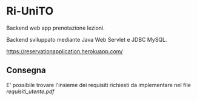 # Ri-UniTO

Backend web app prenotazione lezioni.

Backend sviluppato mediante Java Web Servlet e JDBC MySQL.

https://reservationapplication.herokuapp.com/

## Consegna
E' possibile trovare l'insieme dei requisiti richiesti da implementare nel file *requisiti_utente.pdf*
